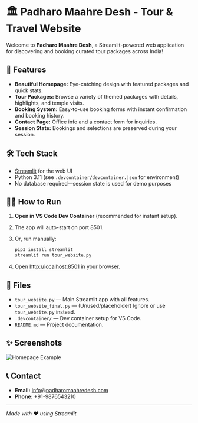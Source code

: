 # 🏛️ Padharo Maahre Desh - Tour & Travel Website

Welcome to **Padharo Maahre Desh**, a Streamlit-powered web application for discovering and booking curated tour packages across India!

## 🚀 Features

- **Beautiful Homepage:** Eye-catching design with featured packages and quick stats.
- **Tour Packages:** Browse a variety of themed packages with details, highlights, and temple visits.
- **Booking System:** Easy-to-use booking forms with instant confirmation and booking history.
- **Contact Page:** Office info and a contact form for inquiries.
- **Session State:** Bookings and selections are preserved during your session.

## 🛠️ Tech Stack

- [Streamlit](https://streamlit.io/) for the web UI
- Python 3.11 (see `.devcontainer/devcontainer.json` for environment)
- No database required—session state is used for demo purposes

## 🏃‍♂️ How to Run

1. **Open in VS Code Dev Container** (recommended for instant setup).
2. The app will auto-start on port 8501.
3. Or, run manually:

   ```sh
   pip3 install streamlit
   streamlit run tour_website.py
   ```

4. Open [http://localhost:8501](http://localhost:8501) in your browser.

## 📁 Files

- `tour_website.py` — Main Streamlit app with all features.
- `tour_website_final.py` — (Unused/placeholder) Ignore or use `tour_website.py` instead.
- `.devcontainer/` — Dev container setup for VS Code.
- `README.md` — Project documentation.

## ✨ Screenshots

![Homepage Example](https://images.unsplash.com/photo-1583241800651-eadf67e8f843?auto=format&fit=crop&w=800&q=80)

## 📞 Contact

- **Email:** info@padharomaahredesh.com
- **Phone:** +91-9876543210

---

*Made with ❤️ using Streamlit*
